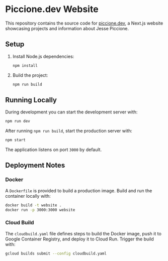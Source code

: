 # Piccione.dev Website

This repository contains the source code for [piccione.dev](https://piccione.dev), a Next.js website showcasing projects and information about Jesse Piccione.

## Setup

1. Install Node.js dependencies:
   ```bash
   npm install
   ```
2. Build the project:
   ```bash
   npm run build
   ```

## Running Locally

During development you can start the development server with:
```bash
npm run dev
```

After running `npm run build`, start the production server with:
```bash
npm start
```
The application listens on port `3000` by default.

## Deployment Notes

### Docker

A `Dockerfile` is provided to build a production image. Build and run the container locally with:
```bash
docker build -t website .
docker run -p 3000:3000 website
```

### Cloud Build

The `cloudbuild.yaml` file defines steps to build the Docker image, push it to Google Container Registry, and deploy it to Cloud Run. Trigger the build with:
```bash
gcloud builds submit --config cloudbuild.yaml
```
